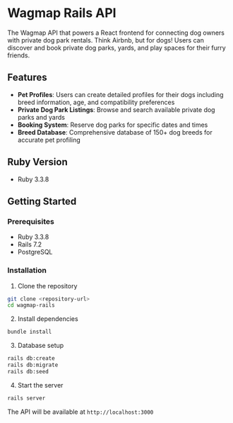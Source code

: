 # Wagmap Rails API

The Wagmap API that powers a React frontend for connecting dog owners with private dog park rentals. Think Airbnb, but for dogs! Users can discover and book private dog parks, yards, and play spaces for their furry friends.

## Features

- **Pet Profiles**: Users can create detailed profiles for their dogs including breed information, age, and compatibility preferences  
- **Private Dog Park Listings**: Browse and search available private dog parks and yards
- **Booking System**: Reserve dog parks for specific dates and times
- **Breed Database**: Comprehensive database of 150+ dog breeds for accurate pet profiling

## Ruby Version
- Ruby 3.3.8

## Getting Started

### Prerequisites
- Ruby 3.3.8
- Rails 7.2
- PostgreSQL

### Installation

1. Clone the repository
```bash
git clone <repository-url>
cd wagmap-rails
```

2. Install dependencies
```bash
bundle install
```

3. Database setup
```bash
rails db:create
rails db:migrate
rails db:seed
```

4. Start the server
```bash
rails server
```

The API will be available at `http://localhost:3000`
